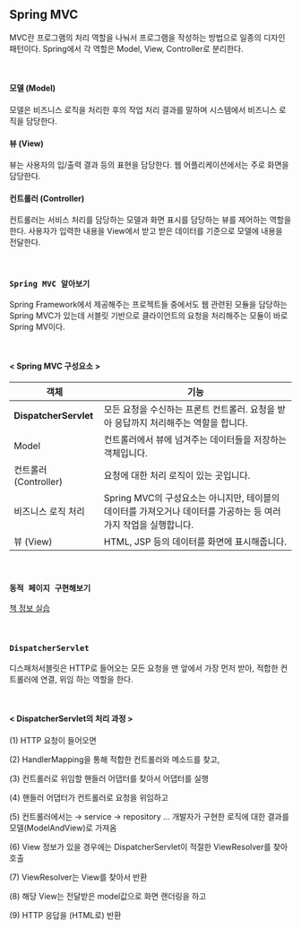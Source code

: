 ## Spring MVC
MVC란 프로그램의 처리 역할을 나눠서 프로그램을 작성하는 방법으로 일종의 디자인 패턴이다. Spring에서 각 역할은 Model, View, Controller로 분리한다.

<br>

#### 모델 (Model)
모델은 비즈니스 로직을 처리한 후의 작업 처리 결과를 말하며 시스템에서 비즈니스 로직을 담당한다.

#### 뷰 (View)
뷰는 사용자의 입/출력 결과 등의 표현을 담당한다. 웹 어플리케이션에서는 주로 화면을 담당한다.

#### 컨트롤러 (Controller)
컨트롤러는 서비스 처리를 담당하는 모델과 화면 표시를 담당하는 뷰를 제어하는 역할을 한다. 사용자가 입력한 내용을 View에서 받고 받은 데이터를 기준으로 모델에 내용을 전달한다.

<br>

### `Spring MVC 알아보기`
Spring Framework에서 제공해주는 프로젝트들 중에서도 웹 관련된 모듈을 담당하는 Spring MVC가 있는데 서블릿 기반으로 클라이언트의 요청을 처리해주는 모듈이 바로 Spring MV이다.

<br>

#### < Spring MVC 구성요소 >

| 객체 | 기능 |
| --- | --- |
| **DispatcherServlet**  | 모든 요청을 수신하는 프론트 컨트롤러. 요청을 받아 응답까지 처리해주는 역할을 합니다.  |
| Model | 컨트롤러에서 뷰에 넘겨주는 데이터들을 저장하는 객체입니다.  |
| 컨트롤러 (Controller) | 요청에 대한 처리 로직이 있는 곳입니다.  |
| 비즈니스 로직 처리 | Spring MVC의 구성요소는 아니지만, 테이블의 데이터를 가져오거나 데이터를 가공하는 등 여러가지 작업을 실행합니다.  |
| 뷰 (View) | HTML, JSP 등의 데이터를 화면에 표시해줍니다.  |

<br>

### `동적 페이지 구현해보기`
[책 정보 실습](https://github.com/zeonzyeon/spring-boot-project)

<br>

### `DispatcherServlet`
디스패처서블릿은 HTTP로 들어오는 모든 요청을 맨 앞에서 가장 먼저 받아, 적합한 컨트롤러에 연결, 위임 하는 역할을 한다. 

<br>

#### < DispatcherServlet의 처리 과정 >

(1) HTTP 요청이 들어오면

(2) HandlerMapping을 통해 적합한 컨트롤러와 메소드를 찾고, 

(3) 컨트롤러로 위임할 핸들러 어댑터를 찾아서 어댑터를 실행

(4) 핸들러 어댑터가 컨트롤러로 요청을 위임하고 

(5) 컨트롤러에서는 → service → repository … 개발자가 구현한 로직에 대한 결과를 모델(ModelAndView)로 가져옴

(6) View 정보가 있을 경우에는 DispatcherServlet이 적절한 ViewResolver를 찾아 호출

(7) ViewResolver는 View를 찾아서 반환

(8) 해당 View는 전달받은 model값으로 화면 랜더링을 하고

(9) HTTP 응답을 (HTML로) 반환